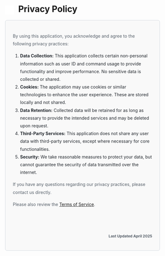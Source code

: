 <h1>
  <img src="https://github.com/SillyMythic/eve/blob/main/blob/assets/privacy-icon.svg?raw=true" alt="Privacy Policy Icon" width="28" height="28" style="vertical-align: middle; margin-right: 8px;">
  Privacy Policy
</h1>

<!-- Privacy Section -->
<div style="border: 1px solid #d0d7de; border-radius: 6px; padding: 24px; max-width: 800px; margin: auto; font-size: 16px; line-height: 1.8; background-color: #f9f9f9;">

<p style="font-size: 14px; color: #57606a;">
  By using this application, you acknowledge and agree to the following privacy practices:
</p>

<ol style="font-size: 14px; color: #24292f;">
  <li><strong>Data Collection:</strong> This application collects certain non-personal information such as user ID and command usage to provide functionality and improve performance. No sensitive data is collected or shared.</li>
  <li><strong>Cookies:</strong> The application may use cookies or similar technologies to enhance the user experience. These are stored locally and not shared.</li>
  <li><strong>Data Retention:</strong> Collected data will be retained for as long as necessary to provide the intended services and may be deleted upon request.</li>
  <li><strong>Third-Party Services:</strong> This application does not share any user data with third-party services, except where necessary for core functionalities.</li>
  <li><strong>Security:</strong> We take reasonable measures to protect your data, but cannot guarantee the security of data transmitted over the internet.</li>
</ol>

<p style="font-size: 14px; color: #57606a;">
  If you have any questions regarding our privacy practices, please contact us directly.
</p>

<p style="font-size: 14px; color: #57606a;">
  Please also review the <a href="https://github.com/SillyMythic/eve/blob/main/terms-of-service.md">Terms of Service</a>.
</p>

<!-- Increased space between the link and last updated -->
<h3 style="font-size: 12px; color: #57606a; text-align: right; margin-top: 80px;">
  Last Updated April 2025
</h3>

</div>

